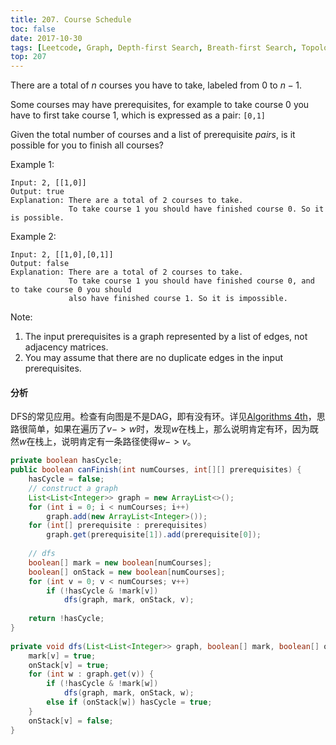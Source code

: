 ```yaml
---
title: 207. Course Schedule
toc: false
date: 2017-10-30
tags: [Leetcode, Graph, Depth-first Search, Breath-first Search, Topological Sort]
top: 207
---
```


There are a total of $n$ courses you have to take, labeled from 0 to $n-1$.

Some courses may have prerequisites, for example to take course 0 you have to first take course 1, which is expressed as a pair: `[0,1]`

Given the total number of courses and a list of prerequisite *pairs*, is it possible for you to finish all courses?

Example 1:

```
Input: 2, [[1,0]] 
Output: true
Explanation: There are a total of 2 courses to take. 
             To take course 1 you should have finished course 0. So it is possible.
```

Example 2:

```
Input: 2, [[1,0],[0,1]]
Output: false
Explanation: There are a total of 2 courses to take. 
             To take course 1 you should have finished course 0, and to take course 0 you should
             also have finished course 1. So it is impossible.
```

Note:

1. The input prerequisites is a graph represented by a list of edges, not adjacency matrices.
2. You may assume that there are no duplicate edges in the input prerequisites.

#### 分析


DFS的常见应用。检查有向图是不是DAG，即有没有环。详见[Algorithms 4th](http://localhost/note-os/algorithm/algorithmPrinceton/graph/#cycles-and-dags)，思路很简单，如果在遍历了$v->w$时，发现$w$在栈上，那么说明肯定有环，因为既然$w$在栈上，说明肯定有一条路径使得$w->v$。

```Java
private boolean hasCycle;
public boolean canFinish(int numCourses, int[][] prerequisites) {
    hasCycle = false;
    // construct a graph
    List<List<Integer>> graph = new ArrayList<>();
    for (int i = 0; i < numCourses; i++)
        graph.add(new ArrayList<Integer>());
    for (int[] prerequisite : prerequisites)
        graph.get(prerequisite[1]).add(prerequisite[0]);
    
    // dfs
    boolean[] mark = new boolean[numCourses];
    boolean[] onStack = new boolean[numCourses];
    for (int v = 0; v < numCourses; v++)
        if (!hasCycle & !mark[v]) 
            dfs(graph, mark, onStack, v);
        
    return !hasCycle;
}
    
private void dfs(List<List<Integer>> graph, boolean[] mark, boolean[] onStack, int v) {
    mark[v] = true;
    onStack[v] = true;
    for (int w : graph.get(v)) {
        if (!hasCycle & !mark[w])
            dfs(graph, mark, onStack, w);
        else if (onStack[w]) hasCycle = true;
    }
    onStack[v] = false;
}
```